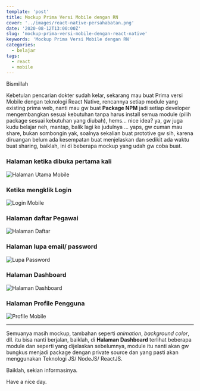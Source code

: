 ```yaml
---
template: 'post'
title: Mockup Prima Versi Mobile dengan RN
cover: '../images/react-native-persahabatan.png'
date: '2020-08-12T13:00:00Z'
slug: 'mockup-prima-versi-mobile-dengan-react-native'
keywords: 'Mockup Prima Versi Mobile dengan RN'
categories:
  - belajar
tags:
  - react
  - mobile
---
```


Bismillah

Kebetulan pencarian dokter sudah kelar, sekarang mau buat Prima versi Mobile dengan teknologi React Native, rencannya setiap module yang existing prima web, nanti mau gw buat **Package NPM** jadi setiap developer mengembangkan sesuai kebutuhan tanpa harus install semua module (pilih package sesuai kebutuhan yang diubah), hems... nice idea? ya, gw juga kudu belajar neh, mantap, balik lagi ke judulnya ... yaps, gw cuman mau share, bukan sombongin yak, soalnya sekalian buat prototive gw sih, karena diruangan belum ada kesempatan buat menjelaskan dan sedikit ada waktu buat sharing, baiklah, ini di beberapa mockup yang udah gw coba buat.

### Halaman ketika dibuka pertama kali

![Halaman Utama Mobile](../images/first.jpg)

### Ketika mengklik Login

![Login Mobile](../images/login.jpg)

### Halaman daftar Pegawai

![Halaman Daftar](../images/daftar.jpg)

### Halaman lupa email/ password

![Lupa Password](../images/lupa.jpg)

### Halaman Dashboard

![Halaman Dashboard](../images/dashboard.jpg)

### Halaman Profile Pengguna

![Profile Mobile](../images/profile.jpg)

---

Semuanya masih mockup, tambahan seperti _animation_, _background color_, dll. itu bisa nanti berjalan, baiklah, di **Halaman Dashboard** terlihat beberapa module dan seperti yang dijelaskan sebelumnya, module itu nanti akan gw bungkus menjadi package dengan private source dan yang pasti akan menggunakan Teknologi JS/ NodeJS/ ReactJS.

Baiklah, sekian informasinya.

Have a nice day.
